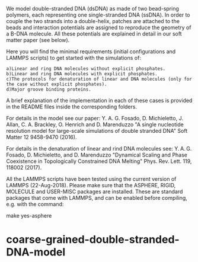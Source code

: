 We model double-stranded DNA (dsDNA) as made of two bead-spring polymers, each representing one single-stranded DNA (ssDNA). In order to couple the two strands into a double-helix, patches are attached to the beads and interaction potentials are assigned to reproduce the geometry of a B-DNA molecule. All these potentials are explained in detail in our soft matter paper (see below). 

Here you will find the minimal requirements (initial configurations and LAMMPS scripts) to get started with the simulations of:

    a)Linear and ring DNA molecules without explicit phosphates.
    b)Linear and ring DNA molecules with explicit phosphates.
    c)The protocols for denaturation of linear and DNA molecules (only for the case without explicit phosphates).
    d)Major groove binding proteins.

A brief explanation of the implementation in each of these cases is provided in the README files inside the corresponding folders.

For details in the model see our paper:
Y. A. G. Fosado, D. Michieletto, J. Allan, C. A. Brackley, O. Henrich and D. Marenduzzo "A single nucleotide resolution model for large-scale simulations of double stranded DNA" Soft Matter 12 9458-9470 (2016).

For details in the denaturation of linear and rind DNA molecules see:
Y. A. G. Fosado, D. Michieletto, and D. Marenduzzo "Dynamical Scaling and Phase Coexistence in Topologically Constrained DNA Melting" Phys. Rev. Lett. 119, 118002 (2017).

All the LAMMPS scripts have been tested using the current version of LAMMPS (22-Aug-2018). Please make sure that the ASPHERE, RIGID, MOLECULE and USER-MISC packages are installed. These are standard packages that come with LAMMPS, and can be enabled before compiling, e.g. with the command:

make yes-asphere
# coarse-grained-double-stranded-DNA-model
